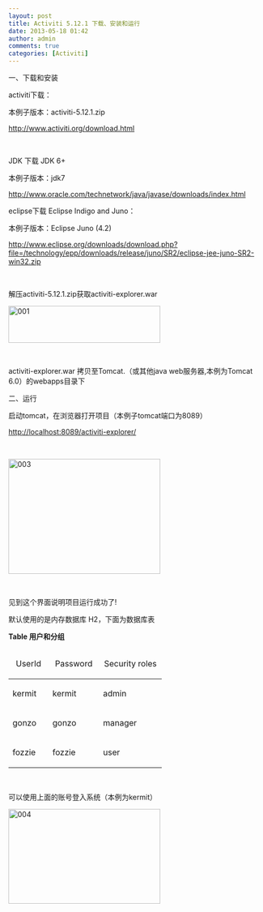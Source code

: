 ```yaml
---
layout: post
title: Activiti 5.12.1 下载、安装和运行
date: 2013-05-18 01:42
author: admin
comments: true
categories: [Activiti]
---
```

一、下载和安装

activiti下载：

本例子版本：activiti-5.12.1.zip

<a href="http://www.activiti.org/download.html">http://www.activiti.org/download.html</a>

&nbsp;

JDK 下载 JDK 6+

本例子版本：jdk7

<a href="http://www.oracle.com/technetwork/java/javase/downloads/index.html">http://www.oracle.com/technetwork/java/javase/downloads/index.html</a>

eclipse下载 Eclipse Indigo and Juno：

本例子版本：Eclipse Juno (4.2)

<a href="http://www.eclipse.org/downloads/download.php?file=/technology/epp/downloads/release/juno/SR2/eclipse-jee-juno-SR2-win32.zip">http://www.eclipse.org/downloads/download.php?file=/technology/epp/downloads/release/juno/SR2/eclipse-jee-juno-SR2-win32.zip</a>

&nbsp;

解压activiti-5.12.1.zip获取activiti-explorer.war

<a href="http://www.waylau.com/activiti-5-12-1-download-install-and-run/001-11/" rel="attachment wp-att-374"><img alt="001" src="http://www.waylau.com/wp-content/uploads/2013/05/0012-300x73.jpg" width="300" height="73" /></a>

&nbsp;

activiti-explorer.war 拷贝至Tomcat.（或其他java web服务器,本例为Tomcat 6.0）的webapps目录下

二、运行

启动tomcat，在浏览器打开项目（本例子tomcat端口为8089）

<a href="http://localhost:8089/activiti-explorer/">http://localhost:8089/activiti-explorer/</a>

&nbsp;

<a href="http://www.waylau.com/activiti-5-12-1-download-install-and-run/003-4/" rel="attachment wp-att-375"><img alt="003" src="http://www.waylau.com/wp-content/uploads/2013/05/003-300x227.jpg" width="300" height="227" /></a>

&nbsp;

见到这个界面说明项目运行成功了!

默认使用的是内存数据库 H2，下面为数据库表
<p align="left"><b>Table </b><b>用户和分组</b></p>

<table border="0" cellspacing="0" cellpadding="0">
<thead>
<tr>
<td width="63">
<p align="center">UserId</p>
</td>
<td width="84">
<p align="center">Password</p>
</td>
<td width="108">
<p align="center">Security roles</p>
</td>
</tr>
</thead>
<tbody>
<tr>
<td width="63">
<p align="left">kermit</p>
</td>
<td width="84">
<p align="left">kermit</p>
</td>
<td width="108">
<p align="left">admin</p>
</td>
</tr>
<tr>
<td width="63">
<p align="left">gonzo</p>
</td>
<td width="84">
<p align="left">gonzo</p>
</td>
<td width="108">
<p align="left">manager</p>
</td>
</tr>
<tr>
<td width="63">
<p align="left">fozzie</p>
</td>
<td width="84">
<p align="left">fozzie</p>
</td>
<td width="108">
<p align="left">user</p>
</td>
</tr>
</tbody>
</table>
&nbsp;

可以使用上面的账号登入系统（本例为kermit）

<a href="http://www.waylau.com/activiti-5-12-1-download-install-and-run/004-2/" rel="attachment wp-att-376"><img alt="004" src="http://www.waylau.com/wp-content/uploads/2013/05/004-300x187.jpg" width="300" height="187" /></a>

&nbsp;
